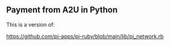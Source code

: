 Payment from A2U in Python
-----------------

This is a version of:

https://github.com/pi-apps/pi-ruby/blob/main/lib/pi_network.rb
